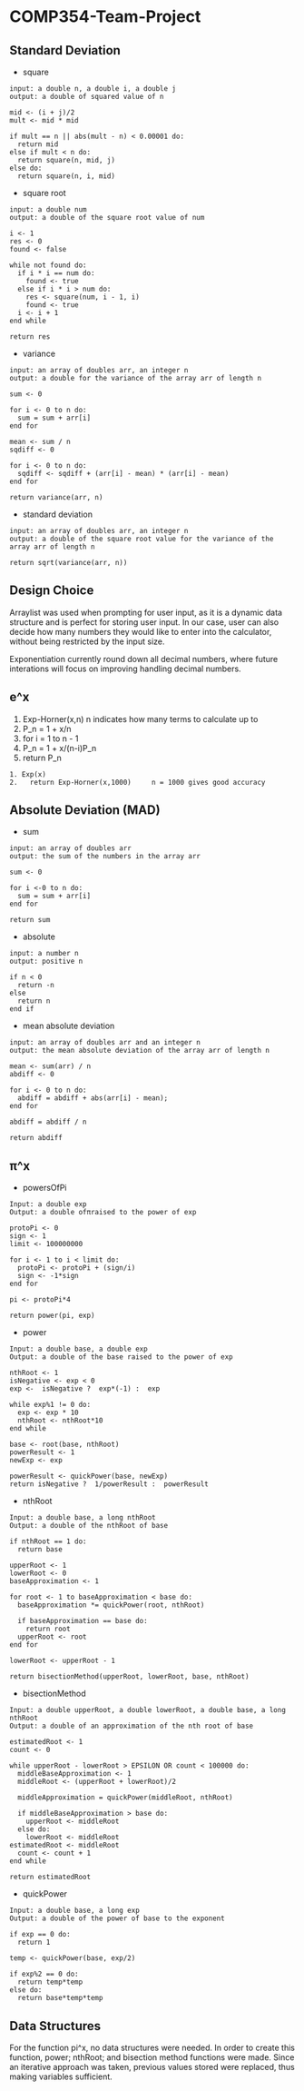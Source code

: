 # COMP354-Team-Project

## Standard Deviation
- square
```
input: a double n, a double i, a double j
output: a double of squared value of n

mid <- (i + j)/2
mult <- mid * mid

if mult == n || abs(mult - n) < 0.00001 do:
  return mid
else if mult < n do:
  return square(n, mid, j)
else do:
  return square(n, i, mid)
```

- square root
```
input: a double num
output: a double of the square root value of num

i <- 1
res <- 0
found <- false

while not found do:
  if i * i == num do:
    found <- true
  else if i * i > num do:
    res <- square(num, i - 1, i)
    found <- true
  i <- i + 1
end while

return res
```

- variance
```
input: an array of doubles arr, an integer n
output: a double for the variance of the array arr of length n

sum <- 0

for i <- 0 to n do:
  sum = sum + arr[i]
end for
  
mean <- sum / n
sqdiff <- 0

for i <- 0 to n do:
  sqdiff <- sqdiff + (arr[i] - mean) * (arr[i] - mean)
end for

return variance(arr, n)
```

- standard deviation
```
input: an array of doubles arr, an integer n
output: a double of the square root value for the variance of the array arr of length n

return sqrt(variance(arr, n))
```

## Design Choice
Arraylist was used when prompting for user input, as it is a dynamic data structure and is perfect for storing user input. In our case, user can also decide how many numbers they would like to enter into the calculator, without being restricted by the input size.

Exponentiation currently round down all decimal numbers, where future interations will focus on improving handling decimal numbers.

## e^x
1. Exp-Horner(x,n) 	n indicates how many terms to calculate up to
2. P_n = 1 + x/n
3. for i = 1 to n - 1
4.   P_n = 1 + x/(n-i)P_n
5. return P_n
```
1. Exp(x)
2.   return Exp-Horner(x,1000)     n = 1000 gives good accuracy
```
## Absolute Deviation (MAD)

 - sum
```
input: an array of doubles arr
output: the sum of the numbers in the array arr

sum <- 0

for i <-0 to n do:
  sum = sum + arr[i]
end for

return sum
```
 - absolute
```
input: a number n
output: positive n

if n < 0 
  return -n
else 
  return n
end if
```
 - mean absolute deviation
```
input: an array of doubles arr and an integer n
output: the mean absolute deviation of the array arr of length n

mean <- sum(arr) / n
abdiff <- 0

for i <- 0 to n do:
  abdiff = abdiff + abs(arr[i] - mean);
end for

abdiff = abdiff / n

return abdiff
```

## π^x
 - powersOfPi
```
Input: a double exp
Output: a double ofπraised to the power of exp

protoPi <- 0
sign <- 1
limit <- 100000000

for i <- 1 to i < limit do:
  protoPi <- protoPi + (sign/i)
  sign <- -1*sign
end for

pi <- protoPi*4

return power(pi, exp)
```

- power
```
Input: a double base, a double exp
Output: a double of the base raised to the power of exp

nthRoot <- 1
isNegative <- exp < 0
exp <-  isNegative ?  exp*(-1) :  exp

while exp%1 != 0 do:
  exp <- exp * 10
  nthRoot <- nthRoot*10
end while

base <- root(base, nthRoot)
powerResult <- 1
newExp <- exp

powerResult <- quickPower(base, newExp)
return isNegative ?  1/powerResult :  powerResult
```

- nthRoot
```
Input: a double base, a long nthRoot
Output: a double of the nthRoot of base

if nthRoot == 1 do:
  return base

upperRoot <- 1
lowerRoot <- 0
baseApproximation <- 1

for root <- 1 to baseApproximation < base do:
  baseApproximation *= quickPower(root, nthRoot)

  if baseApproximation == base do:
    return root
  upperRoot <- root
end for

lowerRoot <- upperRoot - 1

return bisectionMethod(upperRoot, lowerRoot, base, nthRoot)
```

- bisectionMethod
```
Input: a double upperRoot, a double lowerRoot, a double base, a long nthRoot
Output: a double of an approximation of the nth root of base

estimatedRoot <- 1
count <- 0

while upperRoot - lowerRoot > EPSILON OR count < 100000 do:
  middleBaseApproximation <- 1
  middleRoot <- (upperRoot + lowerRoot)/2
  
  middleApproximation = quickPower(middleRoot, nthRoot)
  
  if middleBaseApproximation > base do:
    upperRoot <- middleRoot
  else do:
    lowerRoot <- middleRoot  
estimatedRoot <- middleRoot
  count <- count + 1
end while

return estimatedRoot
```

- quickPower
```
Input: a double base, a long exp
Output: a double of the power of base to the exponent

if exp == 0 do:
  return 1

temp <- quickPower(base, exp/2)

if exp%2 == 0 do:
  return temp*temp
else do:
  return base*temp*temp
```

## Data Structures
For the function pi^x, no data structures were needed. In order to create this function, power; nthRoot; and bisection method functions were made. Since an iterative approach was taken, previous values stored were replaced, thus making variables sufficient. 
